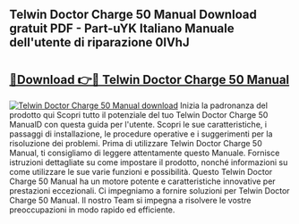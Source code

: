 ## Telwin Doctor Charge 50 Manual Download gratuit PDF - Part-uYK Italiano Manuale dell'utente di riparazione 0lVhJ

# <h2><a href="http://dfcyfok.blite.top/?on=Telwin+Doctor+Charge+50+Manual">🔗Download 👉🔴 Telwin Doctor Charge 50 Manual</a></h2>

[![Telwin Doctor Charge 50 Manual download](https://i.imgur.com/lujVjoI.png)](http://dfcyfok.blite.top/?on=Telwin+Doctor+Charge+50+Manual)
Inizia la padronanza del prodotto qui Scopri tutto il potenziale del tuo Telwin Doctor Charge 50 ManualD con questa guida per l'utente. Scopri le sue caratteristiche, i passaggi di installazione, le procedure operative e i suggerimenti per la risoluzione dei problemi. Prima di utilizzare Telwin Doctor Charge 50 Manual, ti consigliamo di leggere attentamente questo Manuale. Fornisce istruzioni dettagliate su come impostare il prodotto, nonché informazioni su come utilizzare le sue varie funzioni e possibilità. Questo Telwin Doctor Charge 50 Manual ha un motore potente e caratteristiche innovative per prestazioni eccezionali. Ci impegniamo a fornire soluzioni per Telwin Doctor Charge 50 Manual. Il nostro Team si impegna a risolvere le vostre preoccupazioni in modo rapido ed efficiente.
